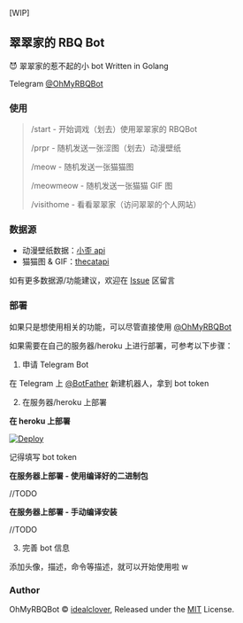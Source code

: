 [WIP]

## 翠翠家的 RBQ Bot

😈 翠翠家的惹不起的小 bot Written in Golang

Telegram [@OhMyRBQBot](https://t.me/OhMyRBQBot)

### 使用

> /start - 开始调戏（划去）使用翠翠家的 RBQBot
>
> /prpr - 随机发送一张涩图（划去）动漫壁纸
>
> /meow - 随机发送一张猫猫图
>
> /meowmeow - 随机发送一张猫猫 GIF 图
>
> /visithome - 看看翠翠家（访问翠翠的个人网站）

### 数据源

* 动漫壁纸数据：[小歪 api](https://api.ixiaowai.cn)
* 猫猫图 & GIF：[thecatapi](https://thecatapi.com/)

如有更多数据源/功能建议，欢迎在 [Issue](https://github.com/idealclover/OhMyRBQBot/issues) 区留言

### 部署

如果只是想使用相关的功能，可以尽管直接使用 [@OhMyRBQBot](https://t.me/OhMyRBQBot)

如果需要在自己的服务器/heroku 上进行部署，可参考以下步骤：

1. 申请 Telegram Bot

在 Telegram 上 [@BotFather](https://t.me/BotFather) 新建机器人，拿到 bot token

2. 在服务器/heroku 上部署

**在 heroku 上部署**

[![Deploy](https://www.herokucdn.com/deploy/button.svg)](https://heroku.com/deploy)

记得填写 bot token

**在服务器上部署 - 使用编译好的二进制包**

//TODO

**在服务器上部署 - 手动编译安装**

//TODO

3. 完善 bot 信息

添加头像，描述，命令等描述，就可以开始使用啦 w

### Author

OhMyRBQBot © [idealclover](https://idealclover.top), Released under the [MIT](https://github.com/idealclover/OhMyRBQBot/blob/master/LICENSE) License.
